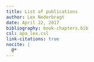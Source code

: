 ```yaml
---
title: List of publications
author: Lex Nederbragt
date: April 22, 2017
bibliography: book-chapters.bib
csl: apa_lex.csl
link-citations: true
nocite: |
  @*
---
```


